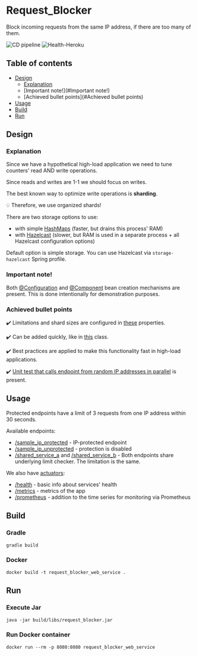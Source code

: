 # Request_Blocker

Block incoming requests from the same IP address, if there are too many of them.

![CD pipeline](https://github.com/AlexanderShelyugov/Convertio/actions/workflows/heroku.yml/badge.svg)
![Health-Heroku](https://img.shields.io/website?label=App%20on%20Heroku&url=https://request-blocker.herokuapp.com/actuator/health)

## Table of contents

- [Design](#Design)
    - [Explanation](#Explanation)
    - [Important note!](#Important note!)
    - [Achieved bullet points](#Achieved bullet points)
- [Usage](#Usage)
- [Build](#Build)
- [Run](#Run)

## Design

### Explanation

Since we have a hypothetical high-load application we need to tune counters' read AND write operations.

Since reads and writes are 1-1 we should focus on writes.

The best known way to optimize write operations is **sharding**.

💡 Therefore, we use organized shards!

There are two storage options to use:

- with simple [HashMaps](https://docs.oracle.com/en/java/javase/11/docs/api/java.base/java/util/HashMap.html) (faster,
  but drains this process' RAM)
- with [Hazelcast](https://hazelcast.com) (slower, but RAM is used in a separate process + all Hazelcast configuration
  options)

Default option is simple storage. You can use Hazelcast via `storage-hazelcast` Spring profile.

### Important note!

Both [@Configuration](https://docs.spring.io/spring-framework/docs/current/javadoc-api/org/springframework/context/annotation/Configuration.html)
and [@Component](https://docs.spring.io/spring-framework/docs/current/javadoc-api/org/springframework/stereotype/Component.html)
bean creation mechanisms are present. This is done intentionally for
demonstration purposes.

### Achieved bullet points

✔️ Limitations and shard sizes are configured in [these](src/main/resources/application.yml) properties.

✔️ Can be added quickly, like
in [this](src/main/java/ru/alexander/request_blocker/web_server/service/impl/SomeProtectedServiceImpl.java) class.

✔️ Best practices are applied to make this functionality fast in high-load applications.

✔️ [Unit test that calls endpoint from random IP addresses in parallel](src/test/java/ru/alexander/request_blocker/web_server/controller/BlankSampleControllerTest.java)
is present.

## Usage

Protected endpoints have a limit of 3 requests from one IP address within 30 seconds.

Available endpoints:

- [/sample_ip_protected](https://request-blocker.herokuapp.com/sample_ip_protected) - IP-protected endpoint
- [/sample_ip_unprotected](https://request-blocker.herokuapp.com/sample_ip_unprotected) - protection is disabled
- [/shared_service_a](https://request-blocker.herokuapp.com/shared_service_a)
  and  [/shared_service_b](https://request-blocker.herokuapp.com/shared_service_b) - Both endpoints share underlying
  limit checker. The limitation is the same.

We also have [actuators](https://request-blocker.herokuapp.com/actuator):

- [/health](https://request-blocker.herokuapp.com/actuator/health) - basic info about services' health
- [/metrics](https://request-blocker.herokuapp.com/actuator/metrics) - metrics of the app
- [/prometheus](https://request-blocker.herokuapp.com/actuator/prometheus) - addition to the time series for monitoring
  via Prometheus

## Build

### Gradle

```shell
gradle build
```

### Docker

```shell
docker build -t request_blocker_web_service .
```

## Run

### Execute Jar

```shell
java -jar build/libs/request_blocker.jar
```

### Run Docker container

```shell
docker run --rm -p 8080:8080 request_blocker_web_service
```
